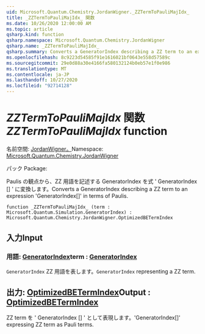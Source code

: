 ```yaml
---
uid: Microsoft.Quantum.Chemistry.JordanWigner._ZZTermToPauliMajIdx_
title: _ZZTermToPauliMajIdx_ 関数
ms.date: 10/26/2020 12:00:00 AM
ms.topic: article
qsharp.kind: function
qsharp.namespace: Microsoft.Quantum.Chemistry.JordanWigner
qsharp.name: _ZZTermToPauliMajIdx_
qsharp.summary: Converts a GeneratorIndex describing a ZZ term to an expression 'GeneratorIndex[]' in terms of Paulis.
ms.openlocfilehash: 8c9223d54585f91e1616021bf0643e558d57589c
ms.sourcegitcommit: 29e0d88a30e4166fa580132124b0eb57e1f0e986
ms.translationtype: MT
ms.contentlocale: ja-JP
ms.lasthandoff: 10/27/2020
ms.locfileid: "92714128"
---
```

# <a name="_zztermtopaulimajidx_-function"></a><span data-ttu-id="59023-102">_ZZTermToPauliMajIdx_ 関数</span><span class="sxs-lookup"><span data-stu-id="59023-102">_ZZTermToPauliMajIdx_ function</span></span>

<span data-ttu-id="59023-103">名前空間: [JordanWigner。](xref:Microsoft.Quantum.Chemistry.JordanWigner)</span><span class="sxs-lookup"><span data-stu-id="59023-103">Namespace: [Microsoft.Quantum.Chemistry.JordanWigner](xref:Microsoft.Quantum.Chemistry.JordanWigner)</span></span>

<span data-ttu-id="59023-104">パック [](https://nuget.org/packages/)</span><span class="sxs-lookup"><span data-stu-id="59023-104">Package: [](https://nuget.org/packages/)</span></span>


<span data-ttu-id="59023-105">Paulis の観点から、ZZ 用語を記述する GeneratorIndex を式 ' GeneratorIndex [] ' に変換します。</span><span class="sxs-lookup"><span data-stu-id="59023-105">Converts a GeneratorIndex describing a ZZ term to an expression 'GeneratorIndex[]' in terms of Paulis.</span></span>

```qsharp
function _ZZTermToPauliMajIdx_ (term : Microsoft.Quantum.Simulation.GeneratorIndex) : Microsoft.Quantum.Chemistry.JordanWigner.OptimizedBETermIndex
```


## <a name="input"></a><span data-ttu-id="59023-106">入力</span><span class="sxs-lookup"><span data-stu-id="59023-106">Input</span></span>

### <a name="term--generatorindex"></a><span data-ttu-id="59023-107">用語: [GeneratorIndex](xref:Microsoft.Quantum.Simulation.GeneratorIndex)</span><span class="sxs-lookup"><span data-stu-id="59023-107">term : [GeneratorIndex](xref:Microsoft.Quantum.Simulation.GeneratorIndex)</span></span>

<span data-ttu-id="59023-108">`GeneratorIndex` ZZ 用語を表します。</span><span class="sxs-lookup"><span data-stu-id="59023-108">`GeneratorIndex` representing a ZZ term.</span></span>



## <a name="output--optimizedbetermindex"></a><span data-ttu-id="59023-109">出力: [OptimizedBETermIndex](xref:Microsoft.Quantum.Chemistry.JordanWigner.OptimizedBETermIndex)</span><span class="sxs-lookup"><span data-stu-id="59023-109">Output : [OptimizedBETermIndex](xref:Microsoft.Quantum.Chemistry.JordanWigner.OptimizedBETermIndex)</span></span>

<span data-ttu-id="59023-110">ZZ term を ' GeneratorIndex [] ' として表現します。</span><span class="sxs-lookup"><span data-stu-id="59023-110">'GeneratorIndex[]' expressing ZZ term as Pauli terms.</span></span>